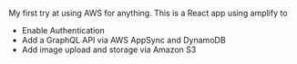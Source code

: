 My first try at using AWS for anything.  This is a React app using amplify to
- Enable Authentication
- Add a GraphQL API via AWS AppSync and DynamoDB
- Add image upload and storage via Amazon S3
